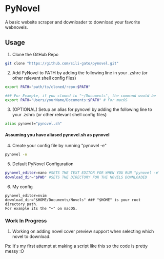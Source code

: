 # PyNovel
A basic website scraper and downloader to download your favorite webnovels.

## Usage
1. Clone the GitHub Repo 
```sh
git clone "https://github.com/sili-gato/pynovel.git"
```
2. Add PyNovel to PATH by adding the following line in your .zshrc (or other relevant shell config files)
```sh
export PATH="path/to/cloned/repo:$PATH"

### For Example, if you cloned to "~/Documents", the command would be
export PATH="Users/yourName/Documents:$PATH" # For macOS
```
3. (OPTIONAL) Setup an alias for pynovel by adding the following line to your .zshrc (or other relevant shell config files)
```sh
alias pynovel="pynovel.sh" 
```
#### Assuming you have aliased pynovel.sh as pynovel
4. Create your config file by running "pynovel -e"
```sh
pynovel -e
```
5. Default PyNovel Configuration
```sh
pynovel_editor=nano #SETS THE TEXT EDITOR FOR WHEN YOU RUN "pynovel -e"
download_dir="$PWD" #SETS THE DIRECTORY FOR THE NOVELS DOWNLOADED
```
6. My config
```
pynovel_editor=nvim
download_dir="$HOME/Documents/Novels" ### "$HOME" is your root directory path.
For example its the "~" on macOS.
```

### Work In Progress
1. Working on adding novel cover preview support when selecting which novel to download.



Ps: It's my first attempt at making a script like this so the code is pretty messy :O
